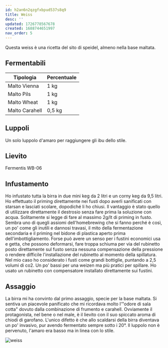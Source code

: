 ```yaml
---
id: h2an6n2qzgfxbpud537s8q9
title: Weiss
desc: ''
updated: 1726778567678
created: 1688744651997
nav_order: 5
---
```

Questa weiss è una ricetta del sito di speidel, almeno nella base maltata.

## Fermentabili

| Tipologia      | Percentuale |
| -------------- | ----------- |
| Malto Vienna   | 1 kg        |
| Malto Pils     | 1 kg        |
| Malto Wheat    | 1 kg        |
| Malto Carahell | 0,5 kg      |

## Luppoli

Un solo luppolo d'amaro per raggiungere gli ibu dello stile.

## Lievito

Fermentis WB-06

## Infustamento

Ho infustato tutta la birra in due mini keg da 2 litri e un corny keg da 9,5 litri. Ho effettuato il priming direttamente nei fusti dopo averli sanificati con starsan e lasciati scolare, dopodiché li ho chiusi. Il vantaggio è stato quello di utilizzare direttamente il destrosio senza fare prima la soluzione con acqua. Solitamente si legge di fare al massimo 2g/lt di priming in fusto. Sembra uno di quegli assiomi dell'homebrewing che si fanno perché è così, un po' come gli inutili e dannosi travasi, il mito della fermentazione secondaria e il priming nel bidone di plastica aperto prima dell'imbottigliamento. Forse può avere un senso per i fustini economici usa e getta, che possono deformarsi, fare troppa schiuma per via del rubinetto posto direttamente sul fusto senza nessuna compensazione della pressione o rendere difficile l'installazione del rubinetto al momento della spillatura. Nel mio caso ho considerato i fusti come grandi bottiglie, puntando a 2,5 volumi di co2. Un po' bassi per una weizen ma più pratici per spillare. Ho usato un rubinetto con compensatore installato direttamente sui fustini.

## Assaggio

La birra mi ha convinto dal primo assaggio, specie per la base maltata. Si sentiva un piacevole panificato che mi ricordava molto l'"odore di sala cotta" dovuto dalla combinazione di frumento e carahell. Ovviamente il protagonista, nel bene o nel male, è il lievito con il suo spiccato aroma di chiodi di garofano. L'unico difetto è che allo scaldarsi della birra diventava un po' invasivo, pur avendo fermentato sempre sotto i 20°. Il luppolo non è pervenuto, l'amaro era basso ma in linea con lo stile.

![weiss](./assets/images/2024-09-19-22-42-37.png)
